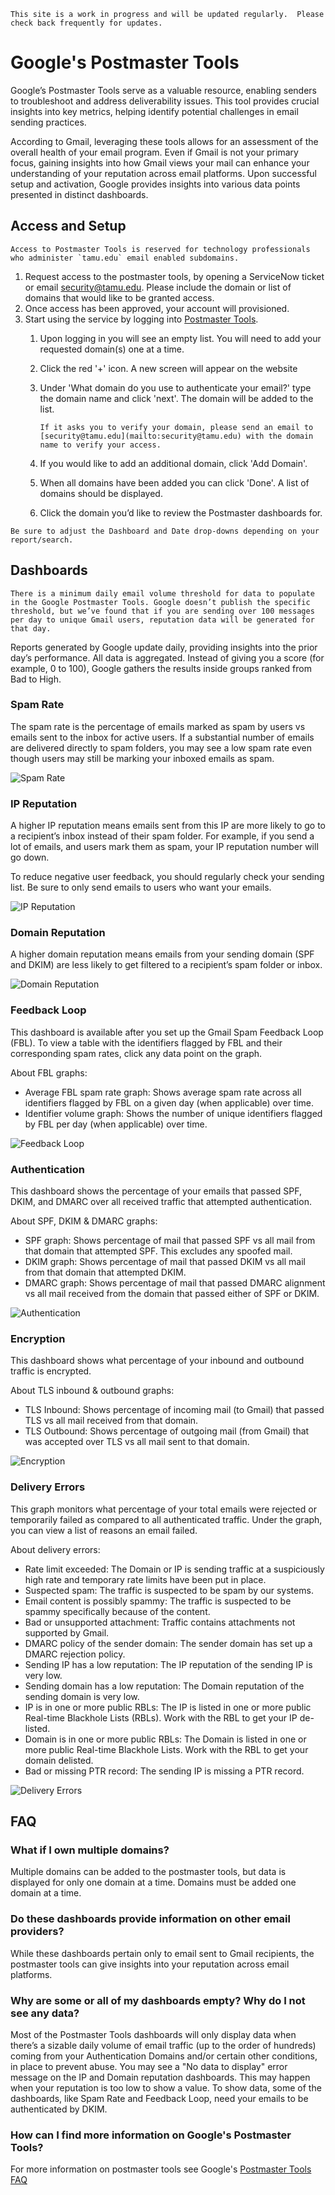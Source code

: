 ```admonish info
This site is a work in progress and will be updated regularly.  Please check back frequently for updates.
```

# Google's Postmaster Tools

Google’s Postmaster Tools serve as a valuable resource, enabling senders to troubleshoot and address deliverability issues. This tool provides crucial insights into key metrics, helping identify potential challenges in email sending practices.

According to Gmail, leveraging these tools allows for an assessment of the overall health of your email program. Even if Gmail is not your primary focus, gaining insights into how Gmail views your mail can enhance your understanding of your reputation across email platforms. Upon successful setup and activation, Google provides insights into various data points presented in distinct dashboards.

## Access and Setup

```admonish warning
Access to Postmaster Tools is reserved for technology professionals who administer `tamu.edu` email enabled subdomains.
```

1) Request access to the postmaster tools, by opening a ServiceNow ticket or email [security@tamu.edu](mailto:security@tamu.edu).  Please include the domain or list of domains that would like to be granted access.
2) Once access has been approved, your account will provisioned.
3) Start using the service by logging into [Postmaster Tools](https://postmaster.google.com).
   1) Upon logging in you will see an empty list.  You will need to add your requested domain(s) one at a time.
   2) Click the red '+' icon.  A new screen will appear on the website
   3) Under 'What domain do you use to authenticate your email?' type the domain name and click 'next'.  The domain will be added to the list.

      ```admonish warning
      If it asks you to verify your domain, please send an email to [security@tamu.edu](mailto:security@tamu.edu) with the domain name to verify your access.
      ```

   4) If you would like to add an additional domain, click 'Add Domain'.
   5) When all domains have been added you can click 'Done'.  A list of domains should be displayed.
   6) Click the domain you’d like to review the Postmaster dashboards for.

```admonish info
Be sure to adjust the Dashboard and Date drop-downs depending on your report/search.
```

## Dashboards

```admonish note
There is a minimum daily email volume threshold for data to populate in the Google Postmaster Tools. Google doesn’t publish the specific threshold, but we’ve found that if you are sending over 100 messages per day to unique Gmail users, reputation data will be generated for that day.
```

Reports generated by Google update daily, providing insights into the prior day’s performance. All data is aggregated. Instead of giving you a score (for example, 0 to 100), Google gathers the results inside groups ranked from Bad to High.

### Spam Rate

The spam rate is the percentage of emails marked as spam by users vs emails sent to the inbox for active users. If a substantial number of emails are delivered directly to spam folders, you may see a low spam rate even though users may still be marking your inboxed emails as spam.

![Spam Rate](./img/pm-spam-rate.png)

### IP Reputation

A higher IP reputation means emails sent from this IP are more likely to go to a recipient’s inbox instead of their spam folder. For example, if you send a lot of emails, and users mark them as spam, your IP reputation number will go down.

To reduce negative user feedback, you should regularly check your sending list. Be sure to only send emails to users who want your emails.

![IP Reputation](./img/pm-ip-reputation.png)

### Domain Reputation

A higher domain reputation means emails from your sending domain (SPF and DKIM) are less likely to get filtered to a recipient’s spam folder or inbox.

![Domain Reputation](./img/pm-domain-reputation.png)

### Feedback Loop

This dashboard is available after you set up the Gmail Spam Feedback Loop (FBL). To view a table with the identifiers flagged by FBL and their corresponding spam rates, click any data point on the graph.

About FBL graphs:

- Average FBL spam rate graph: Shows average spam rate across all identifiers flagged by FBL on a given day (when applicable) over time.
- Identifier volume graph: Shows the number of unique identifiers flagged by FBL per day (when applicable) over time.

![Feedback Loop](./img/pm-FL.png)

### Authentication

This dashboard shows the percentage of your emails that passed SPF, DKIM, and DMARC over all received traffic that attempted authentication.

About SPF, DKIM & DMARC graphs:

- SPF graph: Shows percentage of mail that passed SPF vs all mail from that domain that attempted SPF. This excludes any spoofed mail.
- DKIM graph: Shows percentage of mail that passed DKIM vs all mail from that domain that attempted DKIM.
- DMARC graph: Shows percentage of mail that passed DMARC alignment vs all mail received from the domain that passed either of SPF or DKIM.

![Authentication](./img/pm-authentication.png)

### Encryption

This dashboard shows what percentage of your inbound and outbound traffic is encrypted.

About TLS inbound & outbound graphs:

- TLS Inbound: Shows percentage of incoming mail (to Gmail) that passed TLS vs all mail received from that domain.
- TLS Outbound: Shows percentage of outgoing mail (from Gmail) that was accepted over TLS vs all mail sent to that domain.

![Encryption](./img/pm-encryption.png)

### Delivery Errors

This graph monitors what percentage of your total emails were rejected or temporarily failed as compared to all authenticated traffic. Under the graph, you can view a list of reasons an email failed.

About delivery errors:

- Rate limit exceeded: The Domain or IP is sending traffic at a suspiciously high rate and temporary rate limits have been put in place.
- Suspected spam: The traffic is suspected to be spam by our systems.
- Email content is possibly spammy: The traffic is suspected to be spammy specifically because of the content.
- Bad or unsupported attachment: Traffic contains attachments not supported by Gmail.
- DMARC policy of the sender domain: The sender domain has set up a DMARC rejection policy.
- Sending IP has a low reputation: The IP reputation of the sending IP is very low.
- Sending domain has a low reputation: The Domain reputation of the sending domain is very low.
- IP is in one or more public RBLs: The IP is listed in one or more public Real-time Blackhole Lists (RBLs). Work with the RBL to get your IP de-listed.
- Domain is in one or more public RBLs: The Domain is listed in one or more public Real-time Blackhole Lists. Work with the RBL to get your domain delisted.
- Bad or missing PTR record: The sending IP is missing a PTR record.

![Delivery Errors](./img/pm-delivery-errors.png)

## FAQ

### What if I own multiple domains?

Multiple domains can be added to the postmaster tools, but data is displayed for only one domain at a time.  Domains must be added one domain at a time.

### Do these dashboards provide information on other email providers?

While these dashboards pertain only to email sent to Gmail recipients, the postmaster tools can give insights into your reputation across email platforms.

### Why are some or all of my dashboards empty? Why do I not see any data?

Most of the Postmaster Tools dashboards will only display data when there’s a sizable daily volume of email traffic (up to the order of hundreds) coming from your Authentication Domains and/or certain other conditions, in place to prevent abuse.  You may see a "No data to display" error message on the IP and Domain reputation dashboards. This may happen when your reputation is too low to show a value. To show data, some of the dashboards, like Spam Rate and Feedback Loop, need your emails to be authenticated by DKIM.

### How can I find more information on Google's Postmaster Tools?

For more information on postmaster tools see Google's [Postmaster Tools FAQ](https://support.google.com/a/answer/9983020?hl=en&ref_topic=6259779)
